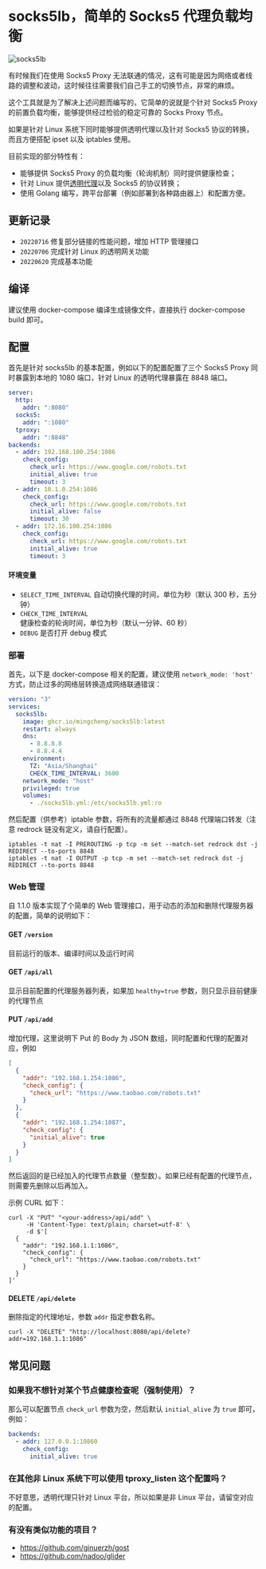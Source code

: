 # socks5lb，简单的 Socks5 代理负载均衡

![socks5lb](./asserts/socks5lb.png)

有时候我们在使用 Socks5 Proxy 无法联通的情况，这有可能是因为网络或者线路的调整和波动，这时候往往需要我们自己手工的切换节点，非常的麻烦。

这个工具就是为了解决上述问题而编写的，它简单的说就是个针对 Socks5 Proxy 的前置负载均衡，能够提供经过检验的稳定可靠的 Socks Proxy 节点。

如果是针对 Linux 系统下同时能够提供透明代理以及针对 Socks5
协议的转换，而且方便搭配 ipset 以及 iptables 使用。

目前实现的部分特性有：

- 能够提供 Socks5 Proxy 的负载均衡（轮询机制）同时提供健康检查；
- 针对 Linux 提供[透明代理](https://www.kernel.org/doc/Documentation/networking/tproxy.txt)以及 Socks5 的协议转换；
- 使用 Golang 编写，跨平台部署（例如部署到各种路由器上）和配置方便。

## 更新记录

- `20220716` 修复部分链接的性能问题，增加 HTTP 管理接口
- `20220706` 完成针对 Linux 的透明网关功能
- `20220620` 完成基本功能

## 编译

建议使用 docker-compose 编译生成镜像文件，直接执行 docker-compose build 即可。

## 配置

首先是针对 socks5lb 的基本配置，例如以下的配置配置了三个 Socks5 Proxy 同时暴露到本地的 1080 端口，针对 Linux 的透明代理暴露在 8848 端口。

```yaml
server:
  http:
    addr: ":8080"
  socks5:
    addr: ":1080"
  tproxy:
    addr: ":8848"
backends:
  - addr: 192.168.100.254:1086
    check_config:
      check_url: https://www.google.com/robots.txt
      initial_alive: true
      timeout: 3
  - addr: 10.1.0.254:1086
    check_config:
      check_url: https://www.google.com/robots.txt
      initial_alive: false
      timeout: 30
  - addr: 172.16.100.254:1086
    check_config:
      check_url: https://www.google.com/robots.txt
      initial_alive: true
      timeout: 3
```

#### 环境变量

- `SELECT_TIME_INTERVAL` 自动切换代理的时间，单位为秒（默认 300 秒，五分钟）
- `CHECK_TIME_INTERVAL` 健康检查的轮询时间，单位为秒（默认一分钟、60 秒）
- `DEBUG` 是否打开 debug 模式

### 部署

首先，以下是 docker-compose 相关的配置，建议使用 `network_mode: 'host'` 方式，防止过多的网络层转换造成网络联通错误：

```yaml
version: "3"
services:
  socks5lb:
    image: ghcr.io/mingcheng/socks5lb:latest
    restart: always
    dns:
      - 8.8.8.8
      - 8.8.4.4
    environment:
      TZ: "Asia/Shanghai"
      CHECK_TIME_INTERVAL: 3600
    network_mode: "host"
    privileged: true
    volumes:
      - ./socks5lb.yml:/etc/socks5lb.yml:ro
```

然后配置（供参考）iptable 参数，将所有的流量都通过 8848 代理端口转发（注意 redrock 链没有定义，请自行配置）。

```shell
iptables -t nat -I PREROUTING -p tcp -m set --match-set redrock dst -j REDIRECT --to-ports 8848
iptables -t nat -I OUTPUT -p tcp -m set --match-set redrock dst -j REDIRECT --to-ports 8848
```

### Web 管理

自 1.1.0 版本实现了个简单的 Web 管理接口，用于动态的添加和删除代理服务器的配置，简单的说明如下：

#### GET `/version`

目前运行的版本、编译时间以及运行时间

#### GET `/api/all`

显示目前配置的代理服务器列表，如果加 `healthy=true` 参数，则只显示目前健康的代理节点

#### PUT `/api/add`

增加代理，这里说明下 Put 的 Body 为 JSON 数组，同时配置和代理的配置对应，例如

```json
[
  {
    "addr": "192.168.1.254:1086",
    "check_config": {
      "check_url": "https://www.taobao.com/robots.txt"
    }
  },
  {
    "addr": "192.168.1.254:1087",
    "check_config": {
      "initial_alive": true
    }
  }
]
```

然后返回的是已经加入的代理节点数量（整型数）。如果已经有配置的代理节点，则需要先删除以后再加入。

示例 CURL 如下：

```
curl -X "PUT" "<your-address>/api/add" \
     -H 'Content-Type: text/plain; charset=utf-8' \
     -d $'[
  {
    "addr": "192.168.1.1:1086",
    "check_config": {
      "check_url": "https://www.taobao.com/robots.txt"
    }
  }
]'
```

#### DELETE `/api/delete`

删除指定的代理地址，参数 `addr` 指定参数名称。

```
curl -X "DELETE" "http://localhost:8080/api/delete?addr=192.168.1.1:1086"
```

## 常见问题

### 如果我不想针对某个节点健康检查呢（强制使用）？

那么可以配置节点 `check_url` 参数为空，然后默认 `initial_alive` 为 `true` 即可，例如：

```yaml
backends:
  - addr: 127.0.0.1:10860
    check_config:
      initial_alive: true
```

### 在其他非 Linux 系统下可以使用 tproxy_listen 这个配置吗？

不好意思，透明代理只针对 Linux 平台，所以如果是非 Linux 平台，请留空对应的配置。

### 有没有类似功能的项目？

- https://github.com/ginuerzh/gost
- https://github.com/nadoo/glider
